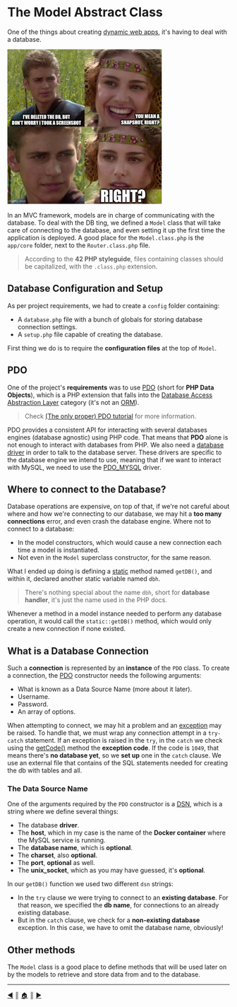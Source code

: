 # The Model Abstract Class
One of the things about creating [dynamic web apps](https://en.wikipedia.org/wiki/Dynamic_web_page), it's having to deal with a database.

<img src="./images/db.jpg" height="350" />

In an MVC framework, models are in charge of communicating with the database. To deal with the DB ting, we defined a `Model` class that will take care of connecting to the database, and even setting it up the first time the application is deployed. A good place for the `Model.class.php` is the `app/core` folder, next to the `Router.class.php` file.

> According to the **42 PHP styleguide**, files containing classes should be capitalized, with the `.class.php` extension.

## Database Configuration and Setup
As per project requirements, we had to create a `config` folder containing:

* A `database.php` file with a bunch of globals for storing database connection settings.
* A `setup.php` file capable of creating the database.

First thing we do is to require the **configuration files** at the top of `Model`.

## PDO
One of the project's **requirements** was to use [PDO](https://www.php.net/manual/en/intro.pdo.php) (short for **PHP Data Objects**), which is a PHP extension that falls into the [Database Access Abstraction Layer](https://en.wikipedia.org/wiki/Database_abstraction_layer) category (it's not an [ORM](https://en.wikipedia.org/wiki/Object%E2%80%93relational_mapping)).

> Check [(The only proper) PDO tutorial](https://phpdelusions.net/pdo) for more information.

PDO provides a consistent API for interacting with several databases engines (database agnostic) using PHP code. That means that **PDO** alone is not enough to interact with databases from PHP. We also need a [database driver](https://www.php.net/manual/en/pdo.drivers.php) in order to talk to the database server. These drivers are specific to the database engine we intend to use, meaning that if we want to interact with MySQL, we need to use the [PDO_MYSQL](https://www.php.net/manual/en/ref.pdo-mysql.php) driver.

## Where to connect to the Database?
Database operations are expensive, on top of that, if we're not careful about where and how we're connecting to our database, we may hit a **too many connections** error, and even crash the database engine. Where not to connect to a database:

* In the model constructors, which would cause a new connection each time a model is instantiated.
* Not even in the `Model` superclass constructor, for the same reason.

What I ended up doing is defining a [static](https://www.php.net/manual/en/language.oop5.static.php) method named `getDB()`, and within it, declared another static variable named `dbh`.

> There's nothing special about the name `dbh`, short for **database handler**, it's just the name used in the PHP docs.

Whenever a method in a model instance needed to perform any database operation, it would call the `static::getDB()` method, which would only create a new connection if none existed.

## What is a Database Connection
Such a **connection** is represented by an **instance** of the `PDO` class. To create a connection, the [PDO](https://www.php.net/manual/en/pdo.connections.php) constructor needs the following arguments:

* What is known as a Data Source Name (more about it later).
* Username.
* Password.
* An array of options.

When attempting to connect, we may hit a problem and an [exception](https://www.php.net/manual/en/language.exceptions.php) may be raised. To handle that, we must wrap any connection attempt in a `try-catch` statement. If an exception is raised in the `try`, in the `catch` we check using the [getCode()](https://www.php.net/manual/en/exception.getcode.php) method the **exception code**. If the code is `1049`, that means there's **no database yet**, so we **set up** one in the `catch` clause. We use an external file that contains of the SQL statements needed for creating the db with tables and all.

### The Data Source Name
One of the arguments required by the `PDO` constructor is a [DSN](https://en.wikipedia.org/wiki/Data_source_name), which is a string where we define several things:

* The database **driver**.
* The **host**, which in my case is the name of the **Docker container** where the MySQL service is running.
* The **database name**, which is **optional**.
* The **charset**, also **optional**.
* The **port**, **optional** as well.
* The **unix_socket**, which as you may have guessed, it's **optional**.

In our `getDB()` function we used two different `dsn` strings:

* In the `try` clause we were trying to connect to an **existing database**. For that reason, we specified the **db name**, for connections to an already existing database.
* But in the `catch` clause, we check for a **non-existing database** exception. In this case, we have to omit the database name, obviously!

## Other methods
The `Model` class is a good place to define methods that will be used later on by the models to retrieve and store data from and to the database.

---
[:arrow_backward:][back] ║ [:house:][home] ║ [:arrow_forward:][next]

<!-- navigation -->
[home]: ../README.md
[back]: ./router.md
[next]: ./workflow.md